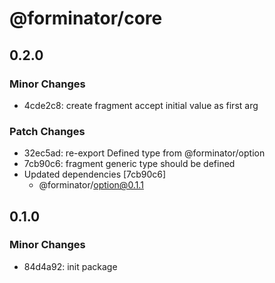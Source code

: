 # @forminator/core

## 0.2.0

### Minor Changes

- 4cde2c8: create fragment accept initial value as first arg

### Patch Changes

- 32ec5ad: re-export Defined type from @forminator/option
- 7cb90c6: fragment generic type should be defined
- Updated dependencies [7cb90c6]
  - @forminator/option@0.1.1

## 0.1.0

### Minor Changes

- 84d4a92: init package
